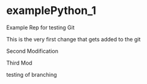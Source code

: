 # examplePython_1
Example Rep for testing Git

This is the very first change that gets added to the git

Second Modification

Third Mod

testing of branching

